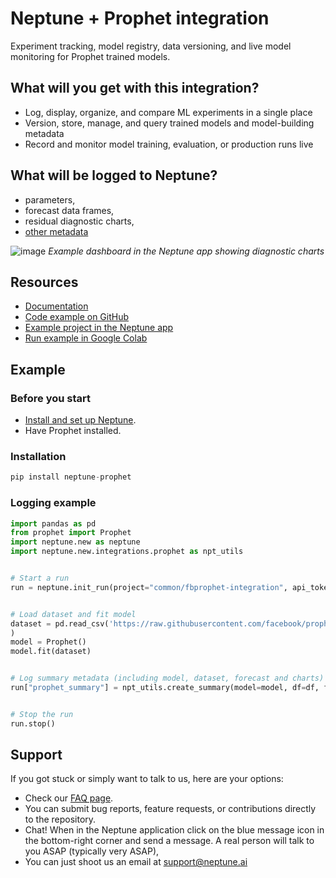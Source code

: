 # Neptune + Prophet integration

Experiment tracking, model registry, data versioning, and live model monitoring for Prophet trained models.

## What will you get with this integration?

* Log, display, organize, and compare ML experiments in a single place
* Version, store, manage, and query trained models and model-building metadata
* Record and monitor model training, evaluation, or production runs live

## What will be logged to Neptune?

* parameters, 
* forecast data frames, 
* residual diagnostic charts, 
* [other metadata](https://docs.neptune.ai/you-should-know/what-can-you-log-and-display)

![image](https://user-images.githubusercontent.com/97611089/188817349-973a49b2-e0d3-44dd-b51d-7dec670158f9.png)
*Example dashboard in the Neptune app showing diagnostic charts*

## Resources

* [Documentation](https://docs.neptune.ai/integrations-and-supported-tools/model-training/prophet)
* [Code example on GitHub](https://github.com/neptune-ai/examples/tree/main/integrations-and-supported-tools/prophet/scripts)
* [Example project in the Neptune app](https://app.neptune.ai/o/common/org/fbprophet-integration/experiments?split=tbl&dash=charts&viewId=standard-view)
* [Run example in Google Colab](https://colab.research.google.com/github/neptune-ai/examples/blob/main/integrations-and-supported-tools/prophet/notebooks/Neptune_prophet.ipynb)

## Example

### Before you start

- [Install and set up Neptune](https://docs.neptune.ai/getting-started/installation).
- Have Prophet installed.

### Installation

```python
pip install neptune-prophet
```

### Logging example

```python
import pandas as pd
from prophet import Prophet
import neptune.new as neptune
import neptune.new.integrations.prophet as npt_utils


# Start a run
run = neptune.init_run(project="common/fbprophet-integration", api_token=neptune.ANONYMOUS_API_TOKEN)


# Load dataset and fit model 
dataset = pd.read_csv('https://raw.githubusercontent.com/facebook/prophet/main/examples/example_wp_log_peyton_manning.csv'
)
model = Prophet()
model.fit(dataset)


# Log summary metadata (including model, dataset, forecast and charts)
run["prophet_summary"] = npt_utils.create_summary(model=model, df=df, fcst=forecast)


# Stop the run
run.stop()
```

## Support

If you got stuck or simply want to talk to us, here are your options:

* Check our [FAQ page](https://docs.neptune.ai/getting-started/getting-help#frequently-asked-questions).
* You can submit bug reports, feature requests, or contributions directly to the repository.
* Chat! When in the Neptune application click on the blue message icon in the bottom-right corner and send a message. A real person will talk to you ASAP (typically very ASAP),
* You can just shoot us an email at support@neptune.ai
